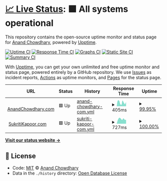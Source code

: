 # [📈 Live Status](https://AnandChowdhary.github.io/status/): <!--live status--> **🟩 All systems operational**

This repository contains the open-source uptime monitor and status page for [Anand Chowdhary](https://anandchowdhary.com), powered by [Upptime](https://github.com/upptime/upptime).

[![Uptime CI](https://github.com/koj-co/upptime/workflows/Uptime%20CI/badge.svg)](https://github.com/koj-co/upptime/actions?query=workflow%3A%22Uptime+CI%22)
[![Response Time CI](https://github.com/koj-co/upptime/workflows/Response%20Time%20CI/badge.svg)](https://github.com/koj-co/upptime/actions?query=workflow%3A%22Response+Time+CI%22)
[![Graphs CI](https://github.com/koj-co/upptime/workflows/Graphs%20CI/badge.svg)](https://github.com/koj-co/upptime/actions?query=workflow%3A%22Graphs+CI%22)
[![Static Site CI](https://github.com/koj-co/upptime/workflows/Static%20Site%20CI/badge.svg)](https://github.com/koj-co/upptime/actions?query=workflow%3A%22Static+Site+CI%22)
[![Summary CI](https://github.com/koj-co/upptime/workflows/Summary%20CI/badge.svg)](https://github.com/koj-co/upptime/actions?query=workflow%3A%22Summary+CI%22)

With [Upptime](https://upptime.js.org), you can get your own unlimited and free uptime monitor and status page, powered entirely by a GitHub repository. We use [Issues](https://github.com/AnandChowdhary/status/issues) as incident reports, [Actions](https://github.com/AnandChowdhary/status/actions) as uptime monitors, and [Pages](https://AnandChowdhary.github.io/status/) for the status page.

<!--start: status pages-->
<!-- This summary is generated by Upptime (https://github.com/upptime/upptime) -->
<!-- Do not edit this manually, your changes will be overwritten -->
<!-- prettier-ignore -->
| URL | Status | History | Response Time | Uptime |
| --- | ------ | ------- | ------------- | ------ |
| <img alt="" src="https://icons.duckduckgo.com/ip3/anandchowdhary.com.ico" height="13"> [AnandChowdhary.com](https://anandchowdhary.com) | 🟩 Up | [anand-chowdhary-com.yml](https://github.com/AnandChowdhary/status/commits/HEAD/history/anand-chowdhary-com.yml) | <details><summary><img alt="Response time graph" src="./graphs/anand-chowdhary-com/response-time-week.png" height="20"> 405ms</summary><br><a href="https://AnandChowdhary.github.io/status/history/anand-chowdhary-com"><img alt="Response time 646" src="https://img.shields.io/endpoint?url=https%3A%2F%2Fraw.githubusercontent.com%2FAnandChowdhary%2Fstatus%2FHEAD%2Fapi%2Fanand-chowdhary-com%2Fresponse-time.json"></a><br><a href="https://AnandChowdhary.github.io/status/history/anand-chowdhary-com"><img alt="24-hour response time 514" src="https://img.shields.io/endpoint?url=https%3A%2F%2Fraw.githubusercontent.com%2FAnandChowdhary%2Fstatus%2FHEAD%2Fapi%2Fanand-chowdhary-com%2Fresponse-time-day.json"></a><br><a href="https://AnandChowdhary.github.io/status/history/anand-chowdhary-com"><img alt="7-day response time 405" src="https://img.shields.io/endpoint?url=https%3A%2F%2Fraw.githubusercontent.com%2FAnandChowdhary%2Fstatus%2FHEAD%2Fapi%2Fanand-chowdhary-com%2Fresponse-time-week.json"></a><br><a href="https://AnandChowdhary.github.io/status/history/anand-chowdhary-com"><img alt="30-day response time 768" src="https://img.shields.io/endpoint?url=https%3A%2F%2Fraw.githubusercontent.com%2FAnandChowdhary%2Fstatus%2FHEAD%2Fapi%2Fanand-chowdhary-com%2Fresponse-time-month.json"></a><br><a href="https://AnandChowdhary.github.io/status/history/anand-chowdhary-com"><img alt="1-year response time 511" src="https://img.shields.io/endpoint?url=https%3A%2F%2Fraw.githubusercontent.com%2FAnandChowdhary%2Fstatus%2FHEAD%2Fapi%2Fanand-chowdhary-com%2Fresponse-time-year.json"></a></details> | <details><summary><a href="https://AnandChowdhary.github.io/status/history/anand-chowdhary-com">99.95%</a></summary><a href="https://AnandChowdhary.github.io/status/history/anand-chowdhary-com"><img alt="All-time uptime 99.98%" src="https://img.shields.io/endpoint?url=https%3A%2F%2Fraw.githubusercontent.com%2FAnandChowdhary%2Fstatus%2FHEAD%2Fapi%2Fanand-chowdhary-com%2Fuptime.json"></a><br><a href="https://AnandChowdhary.github.io/status/history/anand-chowdhary-com"><img alt="24-hour uptime 100.00%" src="https://img.shields.io/endpoint?url=https%3A%2F%2Fraw.githubusercontent.com%2FAnandChowdhary%2Fstatus%2FHEAD%2Fapi%2Fanand-chowdhary-com%2Fuptime-day.json"></a><br><a href="https://AnandChowdhary.github.io/status/history/anand-chowdhary-com"><img alt="7-day uptime 99.95%" src="https://img.shields.io/endpoint?url=https%3A%2F%2Fraw.githubusercontent.com%2FAnandChowdhary%2Fstatus%2FHEAD%2Fapi%2Fanand-chowdhary-com%2Fuptime-week.json"></a><br><a href="https://AnandChowdhary.github.io/status/history/anand-chowdhary-com"><img alt="30-day uptime 99.98%" src="https://img.shields.io/endpoint?url=https%3A%2F%2Fraw.githubusercontent.com%2FAnandChowdhary%2Fstatus%2FHEAD%2Fapi%2Fanand-chowdhary-com%2Fuptime-month.json"></a><br><a href="https://AnandChowdhary.github.io/status/history/anand-chowdhary-com"><img alt="1-year uptime 100.00%" src="https://img.shields.io/endpoint?url=https%3A%2F%2Fraw.githubusercontent.com%2FAnandChowdhary%2Fstatus%2FHEAD%2Fapi%2Fanand-chowdhary-com%2Fuptime-year.json"></a></details>
| <img alt="" src="https://icons.duckduckgo.com/ip3/sukritikapoor.com.ico" height="13"> [SukritiKapoor.com](https://sukritikapoor.com) | 🟩 Up | [sukriti-kapoor-com.yml](https://github.com/AnandChowdhary/status/commits/HEAD/history/sukriti-kapoor-com.yml) | <details><summary><img alt="Response time graph" src="./graphs/sukriti-kapoor-com/response-time-week.png" height="20"> 727ms</summary><br><a href="https://AnandChowdhary.github.io/status/history/sukriti-kapoor-com"><img alt="Response time 688" src="https://img.shields.io/endpoint?url=https%3A%2F%2Fraw.githubusercontent.com%2FAnandChowdhary%2Fstatus%2FHEAD%2Fapi%2Fsukriti-kapoor-com%2Fresponse-time.json"></a><br><a href="https://AnandChowdhary.github.io/status/history/sukriti-kapoor-com"><img alt="24-hour response time 656" src="https://img.shields.io/endpoint?url=https%3A%2F%2Fraw.githubusercontent.com%2FAnandChowdhary%2Fstatus%2FHEAD%2Fapi%2Fsukriti-kapoor-com%2Fresponse-time-day.json"></a><br><a href="https://AnandChowdhary.github.io/status/history/sukriti-kapoor-com"><img alt="7-day response time 727" src="https://img.shields.io/endpoint?url=https%3A%2F%2Fraw.githubusercontent.com%2FAnandChowdhary%2Fstatus%2FHEAD%2Fapi%2Fsukriti-kapoor-com%2Fresponse-time-week.json"></a><br><a href="https://AnandChowdhary.github.io/status/history/sukriti-kapoor-com"><img alt="30-day response time 704" src="https://img.shields.io/endpoint?url=https%3A%2F%2Fraw.githubusercontent.com%2FAnandChowdhary%2Fstatus%2FHEAD%2Fapi%2Fsukriti-kapoor-com%2Fresponse-time-month.json"></a><br><a href="https://AnandChowdhary.github.io/status/history/sukriti-kapoor-com"><img alt="1-year response time 692" src="https://img.shields.io/endpoint?url=https%3A%2F%2Fraw.githubusercontent.com%2FAnandChowdhary%2Fstatus%2FHEAD%2Fapi%2Fsukriti-kapoor-com%2Fresponse-time-year.json"></a></details> | <details><summary><a href="https://AnandChowdhary.github.io/status/history/sukriti-kapoor-com">100.00%</a></summary><a href="https://AnandChowdhary.github.io/status/history/sukriti-kapoor-com"><img alt="All-time uptime 99.97%" src="https://img.shields.io/endpoint?url=https%3A%2F%2Fraw.githubusercontent.com%2FAnandChowdhary%2Fstatus%2FHEAD%2Fapi%2Fsukriti-kapoor-com%2Fuptime.json"></a><br><a href="https://AnandChowdhary.github.io/status/history/sukriti-kapoor-com"><img alt="24-hour uptime 100.00%" src="https://img.shields.io/endpoint?url=https%3A%2F%2Fraw.githubusercontent.com%2FAnandChowdhary%2Fstatus%2FHEAD%2Fapi%2Fsukriti-kapoor-com%2Fuptime-day.json"></a><br><a href="https://AnandChowdhary.github.io/status/history/sukriti-kapoor-com"><img alt="7-day uptime 100.00%" src="https://img.shields.io/endpoint?url=https%3A%2F%2Fraw.githubusercontent.com%2FAnandChowdhary%2Fstatus%2FHEAD%2Fapi%2Fsukriti-kapoor-com%2Fuptime-week.json"></a><br><a href="https://AnandChowdhary.github.io/status/history/sukriti-kapoor-com"><img alt="30-day uptime 100.00%" src="https://img.shields.io/endpoint?url=https%3A%2F%2Fraw.githubusercontent.com%2FAnandChowdhary%2Fstatus%2FHEAD%2Fapi%2Fsukriti-kapoor-com%2Fuptime-month.json"></a><br><a href="https://AnandChowdhary.github.io/status/history/sukriti-kapoor-com"><img alt="1-year uptime 100.00%" src="https://img.shields.io/endpoint?url=https%3A%2F%2Fraw.githubusercontent.com%2FAnandChowdhary%2Fstatus%2FHEAD%2Fapi%2Fsukriti-kapoor-com%2Fuptime-year.json"></a></details>

<!--end: status pages-->

[**Visit our status website →**](https://AnandChowdhary.github.io/status/)

## 📄 License

- Code: [MIT](./LICENSE) © [Anand Chowdhary](https://anandchowdhary.com)
- Data in the `./history` directory: [Open Database License](https://opendatacommons.org/licenses/odbl/1-0/)
